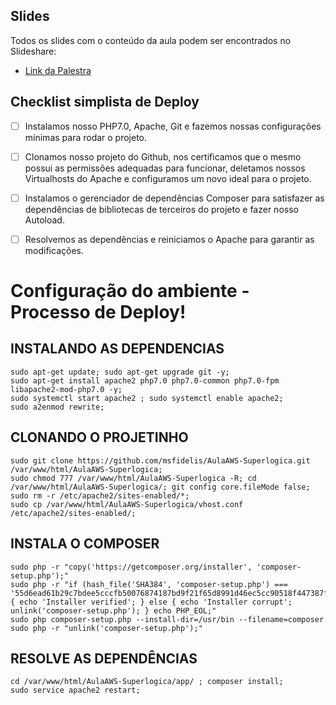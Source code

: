 
## Slides

Todos os slides com o conteúdo da aula podem ser encontrados no Slideshare:
* [Link da Palestra](http://www.slideshare.net/MatheusFidelis1/desmistificando-a-amazon-aws)


## Checklist simplista de Deploy

- [ ] Instalamos nosso PHP7.0, Apache, Git e fazemos nossas configurações mínimas para rodar o projeto. 

- [ ] Clonamos nosso projeto do Github, nos certificamos que o mesmo possui as permissões adequadas para funcionar, deletamos nossos Virtualhosts do Apache e configuramos um novo ideal para o projeto. 

- [ ] Instalamos o gerenciador de dependências Composer para satisfazer as dependências de bibliotecas de terceiros do projeto e fazer nosso Autoload. 

- [ ] Resolvemos as dependências e reiniciamos o Apache para garantir as modificações. 


# Configuração do ambiente - Processo de Deploy! 

## INSTALANDO AS DEPENDENCIAS
``` Shell
sudo apt-get update; sudo apt-get upgrade git -y;
sudo apt-get install apache2 php7.0 php7.0-common php7.0-fpm libapache2-mod-php7.0 -y;
sudo systemctl start apache2 ; sudo systemctl enable apache2;
sudo a2enmod rewrite;
```

## CLONANDO O PROJETINHO
``` Shell
sudo git clone https://github.com/msfidelis/AulaAWS-Superlogica.git /var/www/html/AulaAWS-Superlogica;
sudo chmod 777 /var/www/html/AulaAWS-Superlogica -R; cd /var/www/html/AulaAWS-Superlogica/; git config core.fileMode false;
sudo rm -r /etc/apache2/sites-enabled/*;
sudo cp /var/www/html/AulaAWS-Superlogica/vhost.conf /etc/apache2/sites-enabled/;
```

## INSTALA O COMPOSER
``` Shell
sudo php -r "copy('https://getcomposer.org/installer', 'composer-setup.php');"
sudo php -r "if (hash_file('SHA384', 'composer-setup.php') === '55d6ead61b29c7bdee5cccfb50076874187bd9f21f65d8991d46ec5cc90518f447387fb9f76ebae1fbbacf329e583e30') { echo 'Installer verified'; } else { echo 'Installer corrupt'; unlink('composer-setup.php'); } echo PHP_EOL;"
sudo php composer-setup.php --install-dir=/usr/bin --filename=composer
sudo php -r "unlink('composer-setup.php');"
```
## RESOLVE AS DEPENDÊNCIAS
``` Shell
cd /var/www/html/AulaAWS-Superlogica/app/ ; composer install;
sudo service apache2 restart;
```
